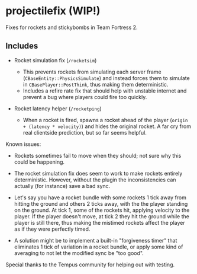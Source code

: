 # projectilefix (WIP!)

Fixes for rockets and stickybombs in Team Fortress 2.

## Includes
* Rocket simulation fix (`/rocketsim`)
  * This prevents rockets from simulating each server frame
    (`CBaseEntity::PhysicsSimulate`) and instead forces them to simulate in
    `CBasePlayer::PostThink`, thus making them deterministic.
  * Includes a refire rate fix that should help with unstable internet and
    prevent a bug where players could fire too quickly.

* Rocket latency helper (`/rocketping`)
  * When a rocket is fired, spawns a rocket ahead of the player
  (`origin + (latency * velocity)`) and hides the original rocket.
    A far cry from real clientside prediction, but so far seems helpful.


Known issues:
* Rockets sometimes fail to move when they should; not sure why this could be
  happening.

* The rocket simulation fix does seem to work to make rockets entirely
  deterministic. However, without the plugin the inconsistencies can actually
  (for instance) save a bad sync.

* Let's say you have a rocket bundle with some
  rockets 1 tick away from hitting the ground and others 2 ticks away, with the
  the player standing on the ground. At tick 1, some of the rockets hit,
  applying velocity to the player. If the player doesn't move, at tick 2 they
  hit the ground while the player is still there, thus making the mistimed
  rockets affect the player as if they were perfectly timed.

* A solution might
  be to implement a built-in "forgiveness timer" that eliminates 1 tick of
  variation in a rocket bundle, or apply some kind of averaging to not let the
  modified sync be "too good".

Special thanks to the Tempus community for helping out with testing.
